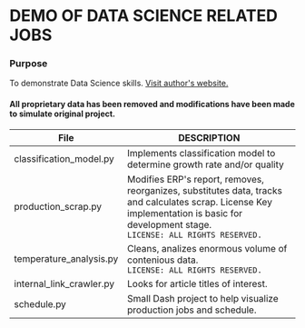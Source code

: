 # DEMO OF DATA SCIENCE RELATED JOBS

### Purpose
To demonstrate Data Science skills. [Visit author's website.](https://www.dennisrotnov.com)

#### All proprietary data has been removed and modifications have been made to simulate original project.
| File | DESCRIPTION |
|-----|-------------|
|classification_model.py|Implements classification model to determine growth rate and/or quality|
|production_scrap.py|Modifies ERP's report, removes, reorganizes, substitutes data, tracks and calculates scrap. License Key implementation is basic for development stage.</br> `LICENSE: ALL RIGHTS RESERVED.`|
|temperature_analysis.py|Cleans, analizes enormous volume of contenious data.</br> `LICENSE: ALL RIGHTS RESERVED.`
|internal_link_crawler.py|Looks for article titles of interest.|
|schedule.py|Small Dash project to help visualize production jobs and schedule.|
